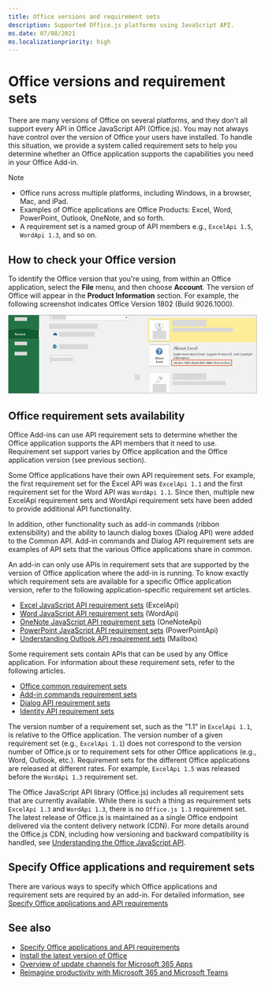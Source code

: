 ```yaml
---
title: Office versions and requirement sets
description: Supported Office.js platforms using JavaScript API.
ms.date: 07/08/2021
ms.localizationpriority: high
---
```


# Office versions and requirement sets

There are many versions of Office on several platforms, and they don't all support every API in Office JavaScript API (Office.js). You may not always have control over the version of Office your users have installed.  To handle this situation, we provide a system called requirement sets to help you determine whether an Office application supports the capabilities you need in your Office Add-in.

> [!NOTE]
>
> - Office runs across multiple platforms, including Windows, in a browser, Mac, and iPad.
> - Examples of Office applications are Office Products: Excel, Word, PowerPoint, Outlook, OneNote, and so forth.  
> - A requirement set is a named group of API members e.g., `ExcelApi 1.5`, `WordApi 1.3`, and so on.  

## How to check your Office version

To identify the Office version that you're using, from within an Office application, select the **File** menu, and then choose **Account**. The version of Office will appear in the **Product Information** section. For example, the following screenshot indicates Office Version 1802 (Build 9026.1000).

![Checking your Office version.](../images/office-version.png)

## Office requirement sets availability

Office Add-ins can use API requirement sets to determine whether the Office application supports the API members that it need to use. Requirement set support varies by Office application and the Office application version (see previous section).

Some Office applications have their own API requirement sets. For example, the first requirement set for the Excel API was `ExcelApi 1.1` and the first requirement set for the Word API was `WordApi 1.1`. Since then, multiple new ExcelApi requirement sets and WordApi requirement sets have been added to provide additional API functionality.

In addition, other functionality such as add-in commands (ribbon extensibility) and the ability to launch dialog boxes (Dialog API) were added to the Common API. Add-in commands and Dialog API requirement sets are examples of API sets that the various Office applications share in common.

An add-in can only use APIs in requirement sets that are supported by the version of Office application where the add-in is running. To know exactly which requirement sets are available for a specific Office application version, refer to the following application-specific requirement set articles.

- [Excel JavaScript API requirement sets](/javascript/api/requirement-sets/excel/excel-api-requirement-sets) (ExcelApi)
- [Word JavaScript API requirement sets](/javascript/api/requirement-sets/word/word-api-requirement-sets) (WordApi)
- [OneNote JavaScript API requirement sets](/javascript/api/requirement-sets/onenote/onenote-api-requirement-sets) (OneNoteApi)
- [PowerPoint JavaScript API requirement sets](/javascript/api/requirement-sets/powerpoint/powerpoint-api-requirement-sets) (PowerPointApi)
- [Understanding Outlook API requirement sets](/javascript/api/requirement-sets/outlook/outlook-api-requirement-sets) (Mailbox)

Some requirement sets contain APIs that can be used by any Office application. For information about these requirement sets, refer to the following articles.

- [Office common requirement sets](/javascript/api/requirement-sets/common/office-add-in-requirement-sets)
- [Add-in commands requirement sets](/javascript/api/requirement-sets/common/add-in-commands-requirement-sets)
- [Dialog API requirement sets](/javascript/api/requirement-sets/common/dialog-api-requirement-sets)
- [Identity API requirement sets](/javascript/api/requirement-sets/common/identity-api-requirement-sets)

The version number of a requirement set, such as the "1.1" in `ExcelApi 1.1`, is relative to the Office application. The version number of a given requirement set (e.g., `ExcelApi 1.1`) does not correspond to the version number of Office.js or to requirement sets for other Office applications (e.g., Word, Outlook, etc.).  Requirement sets for the different Office applications are released at different rates. For example, `ExcelApi 1.5` was released before the `WordApi 1.3` requirement set.

The Office JavaScript API library (Office.js) includes all requirement sets that are currently available. While there is such a thing as requirement sets `ExcelApi 1.3` and `WordApi 1.3`, there is no `Office.js 1.3` requirement set. The latest release of Office.js is maintained as a single Office endpoint delivered via the content delivery network (CDN). For more details around the Office.js CDN, including how versioning and backward compatibility is handled, see [Understanding the Office JavaScript API](../develop/understanding-the-javascript-api-for-office.md).

## Specify Office applications and requirement sets

There are various ways to specify which Office applications and requirement sets are required by an add-in.  For detailed information, see [Specify Office applications and API requirements](../develop/specify-office-hosts-and-api-requirements.md)

## See also

- [Specify Office applications and API requirements](../develop/specify-office-hosts-and-api-requirements.md)
- [Install the latest version of Office](../develop/install-latest-office-version.md)
- [Overview of update channels for Microsoft 365 Apps](/deployoffice/overview-of-update-channels-for-office-365-proplus)
- [Reimagine productivity with Microsoft 365 and Microsoft Teams](https://products.office.com/compare-all-microsoft-office-products?tab=2)
